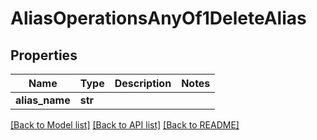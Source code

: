# AliasOperationsAnyOf1DeleteAlias

## Properties
Name | Type | Description | Notes
------------ | ------------- | ------------- | -------------
**alias_name** | **str** |  | 

[[Back to Model list]](../README.md#documentation-for-models) [[Back to API list]](../README.md#documentation-for-api-endpoints) [[Back to README]](../README.md)


